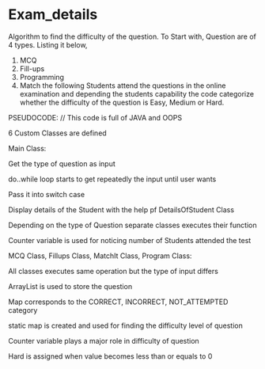 # Exam_details
Algorithm to find the difficulty of the question.
  To Start with, Question are of 4 types. Listing it below,
  1. MCQ
  2. Fill-ups
  3. Programming
  4. Match the following
 Students attend the questions in the online examination and depending the students capability the code categorize whether the difficulty of the question is Easy, Medium or Hard.
 
 
 PSEUDOCODE:
 // This code is full of JAVA and OOPS
 
 6 Custom Classes are defined
 
 Main Class:
 
 Get the type of question as input 
 
 do..while loop starts to get repeatedly the input until user wants
 
 Pass it into switch case
 
 Display details of the Student with the help pf DetailsOfStudent Class
 
 Depending on the type of Question separate classes executes their function
 
 Counter variable is used for noticing number of Students attended the test
 
 MCQ Class, Fillups Class, MatchIt Class, Program Class:
 
 All classes executes same operation but the type of input differs
 
 ArrayList is used to store the question 
 
 Map corresponds to the CORRECT, INCORRECT, NOT_ATTEMPTED category
 
 static map is created and used for finding the difficulty level of question
 
 Counter variable plays a major role in difficulty of question
 
 Hard is assigned when value becomes less than or equals to 0
 
 
